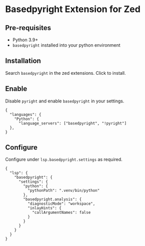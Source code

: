 # Basedpyright Extension for Zed

## Pre-requisites

* Python 3.9+
* `basedpyright` installed into your python environment

## Installation

Search `basedpyright` in the zed extensions. Click to install.

## Enable

Disable `pyright` and enable `basedpyright` in your settings.

```jsonc
{
  "languages": {
    "Python": {
      "language_servers": ["basedpyright", "!pyright"]
  },
}
```

## Configure

Configure under `lsp.basedpyright.settings` as required.

```jsonc
{
  "lsp": {
    "basedpyright": {
      "settings": {
        "python": {
          "pythonPath": ".venv/bin/python"
        },
        "basedpyright.analysis": {
          "diagnosticMode": "workspace",
          "inlayHints": {
            "callArgumentNames": false
          }
        }
      }
    }
  }
}
```
